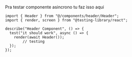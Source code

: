 Pra testar componente asincrono tu faz isso aqui

```typescriptreact
import { Header } from "@/components/header/Header";
import { render, screen } from "@testing-library/react";

describe("Header Component", () => {
  test("it should work", async () => {
    render(await Header());
        // testing
  });
});

```
